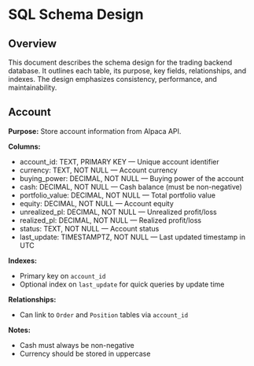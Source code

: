 # SQL Schema Design

## Overview
This document describes the schema design for the trading backend database. It outlines each table, its purpose, key fields, relationships, and indexes. The design emphasizes consistency, performance, and maintainability.

## Account
**Purpose:** Store account information from Alpaca API.

**Columns:**
- account_id: TEXT, PRIMARY KEY — Unique account identifier
- currency: TEXT, NOT NULL — Account currency
- buying_power: DECIMAL, NOT NULL — Buying power of the account
- cash: DECIMAL, NOT NULL — Cash balance (must be non-negative)
- portfolio_value: DECIMAL, NOT NULL — Total portfolio value
- equity: DECIMAL, NOT NULL — Account equity
- unrealized_pl: DECIMAL, NOT NULL — Unrealized profit/loss
- realized_pl: DECIMAL, NOT NULL — Realized profit/loss
- status: TEXT, NOT NULL — Account status
- last_update: TIMESTAMPTZ, NOT NULL — Last updated timestamp in UTC

**Indexes:**
- Primary key on `account_id`
- Optional index on `last_update` for quick queries by update time

**Relationships:**
- Can link to `Order` and `Position` tables via `account_id`

**Notes:**
- Cash must always be non-negative
- Currency should be stored in uppercase

